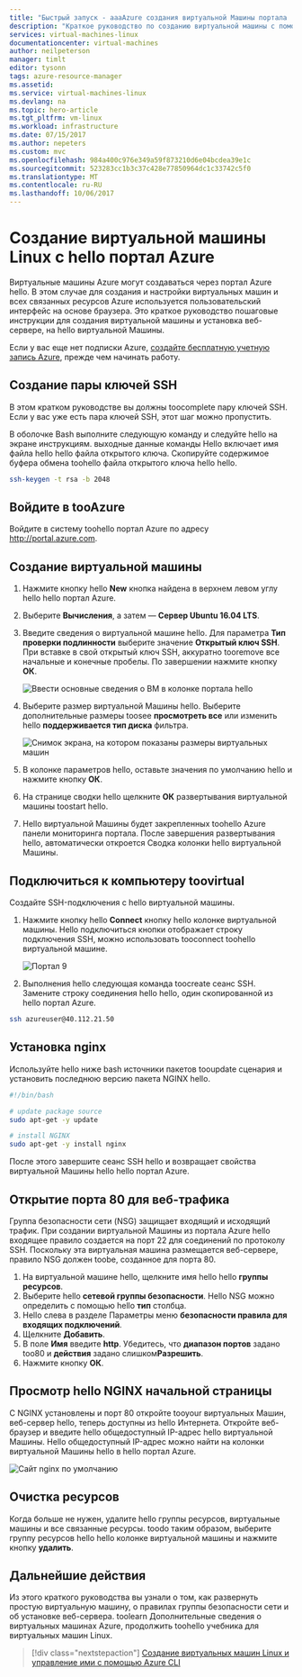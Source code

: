 ```yaml
---
title: "Быстрый запуск - aaaAzure создания виртуальной Машины портала | Документы Microsoft"
description: "Краткое руководство по созданию виртуальной машины с помощью портала Azure."
services: virtual-machines-linux
documentationcenter: virtual-machines
author: neilpeterson
manager: timlt
editor: tysonn
tags: azure-resource-manager
ms.assetid: 
ms.service: virtual-machines-linux
ms.devlang: na
ms.topic: hero-article
ms.tgt_pltfrm: vm-linux
ms.workload: infrastructure
ms.date: 07/15/2017
ms.author: nepeters
ms.custom: mvc
ms.openlocfilehash: 984a400c976e349a59f873210d6e04bcdea39e1c
ms.sourcegitcommit: 523283cc1b3c37c428e77850964dc1c33742c5f0
ms.translationtype: MT
ms.contentlocale: ru-RU
ms.lasthandoff: 10/06/2017
---
```

# <a name="create-a-linux-virtual-machine-with-hello-azure-portal"></a>Создание виртуальной машины Linux с hello портал Azure

Виртуальные машины Azure могут создаваться через портал Azure hello. В этом случае для создания и настройки виртуальных машин и всех связанных ресурсов Azure используется пользовательский интерфейс на основе браузера. Это краткое руководство пошаговые инструкции для создания виртуальной машины и установка веб-сервере, на hello виртуальной Машины.

Если у вас еще нет подписки Azure, [создайте бесплатную учетную запись Azure](https://azure.microsoft.com/free/?WT.mc_id=A261C142F), прежде чем начинать работу.

## <a name="create-ssh-key-pair"></a>Создание пары ключей SSH

В этом кратком руководстве вы должны toocomplete пару ключей SSH. Если у вас уже есть пара ключей SSH, этот шаг можно пропустить.

В оболочке Bash выполните следующую команду и следуйте hello на экране инструкциям. выходные данные команды Hello включает имя файла hello hello файла открытого ключа. Скопируйте содержимое буфера обмена toohello файла открытого ключа hello hello.

```bash
ssh-keygen -t rsa -b 2048
```

## <a name="log-in-tooazure"></a>Войдите в tooAzure 

Войдите в систему toohello портал Azure по адресу http://portal.azure.com.

## <a name="create-virtual-machine"></a>Создание виртуальной машины

1. Нажмите кнопку hello **New** кнопка найдена в верхнем левом углу hello hello портал Azure.

2. Выберите **Вычисления**, а затем — **Сервер Ubuntu 16.04 LTS**. 

3. Введите сведения о виртуальной машине hello. Для параметра **Тип проверки подлинности** выберите значение **Открытый ключ SSH**. При вставке в свой открытый ключ SSH, аккуратно tooremove все начальные и конечные пробелы. По завершении нажмите кнопку **ОК**.

    ![Ввести основные сведения о ВМ в колонке портала hello](./media/quick-create-portal/create-vm-portal-basic-blade.png)

4. Выберите размер виртуальной Машины hello. Выберите дополнительные размеры toosee **просмотреть все** или изменить hello **поддерживается тип диска** фильтра. 

    ![Снимок экрана, на котором показаны размеры виртуальных машин](./media/quick-create-portal/create-linux-vm-portal-sizes.png)  

5. В колонке параметров hello, оставьте значения по умолчанию hello и нажмите кнопку **ОК**.

6. На странице сводки hello щелкните **ОК** развертывания виртуальной машины toostart hello.

7. Hello виртуальной Машины будет закрепленных toohello Azure панели мониторинга портала. После завершения развертывания hello, автоматически откроется Сводка колонки hello виртуальной Машины.


## <a name="connect-toovirtual-machine"></a>Подключиться к компьютеру toovirtual

Создайте SSH-подключения с hello виртуальной машины.

1. Нажмите кнопку hello **Connect** кнопку hello колонке виртуальной машины. Hello подключиться кнопки отображает строку подключения SSH, можно использовать tooconnect toohello виртуальной машине.

    ![Портал 9](./media/quick-create-portal/portal-quick-start-9.png) 

2. Выполнения hello следующая команда toocreate сеанс SSH. Замените строку соединения hello hello, один скопированной из hello портал Azure.

```bash 
ssh azureuser@40.112.21.50
```

## <a name="install-nginx"></a>Установка nginx

Используйте hello ниже bash источники пакетов tooupdate сценария и установить последнюю версию пакета NGINX hello. 

```bash 
#!/bin/bash

# update package source
sudo apt-get -y update

# install NGINX
sudo apt-get -y install nginx
```

После этого завершите сеанс SSH hello и возвращает свойства виртуальной Машины hello hello портал Azure.


## <a name="open-port-80-for-web-traffic"></a>Открытие порта 80 для веб-трафика 

Группа безопасности сети (NSG) защищает входящий и исходящий трафик. При создании виртуальной Машины из портала Azure hello входящее правило создается на порт 22 для соединений по протоколу SSH. Поскольку эта виртуальная машина размещается веб-сервере, правило NSG должен toobe, созданное для порта 80.

1. На виртуальной машине hello, щелкните имя hello hello **группы ресурсов**.
2. Выберите hello **сетевой группы безопасности**. Hello NSG можно определить с помощью hello **тип** столбца. 
3. Hello слева в разделе Параметры меню **безопасности правила для входящих подключений**.
4. Щелкните **Добавить**.
5. В поле **Имя** введите **http**. Убедитесь, что **диапазон портов** задано too80 и **действия** задано слишком**Разрешить**. 
6. Нажмите кнопку **ОК**.


## <a name="view-hello-nginx-welcome-page"></a>Просмотр hello NGINX начальной страницы

С NGINX установлены и порт 80 откройте tooyour виртуальных Машин, веб-сервер hello, теперь доступны из hello Интернета. Откройте веб-браузер и введите hello общедоступный IP-адрес hello виртуальной Машины. Hello общедоступный IP-адрес можно найти на колонки виртуальной Машины hello в hello портал Azure.

![Сайт nginx по умолчанию](./media/quick-create-cli/nginx.png) 

## <a name="clean-up-resources"></a>Очистка ресурсов

Когда больше не нужен, удалите hello группы ресурсов, виртуальные машины и все связанные ресурсы. toodo таким образом, выберите группу ресурсов hello hello колонке виртуальной машины и нажмите кнопку **удалить**.

## <a name="next-steps"></a>Дальнейшие действия

Из этого краткого руководства вы узнали о том, как развернуть простую виртуальную машину, о правилах группы безопасности сети и об установке веб-сервера. toolearn Дополнительные сведения о виртуальных машинах Azure, продолжить toohello учебника для виртуальных машин Linux.

> [!div class="nextstepaction"]
> [Создание виртуальных машин Linux и управление ими с помощью Azure CLI](./tutorial-manage-vm.md)
